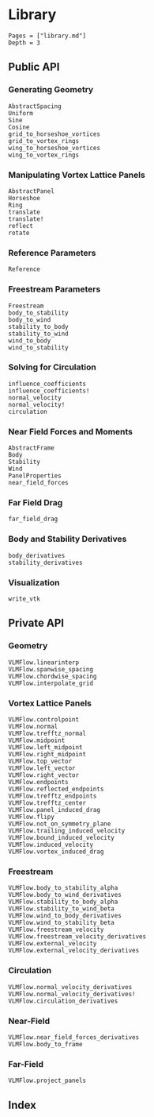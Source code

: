 # Library

```@contents
Pages = ["library.md"]
Depth = 3
```

## Public API

### Generating Geometry

```@docs
AbstractSpacing
Uniform
Sine
Cosine
grid_to_horseshoe_vortices
grid_to_vortex_rings
wing_to_horseshoe_vortices
wing_to_vortex_rings
```

### Manipulating Vortex Lattice Panels
```@docs
AbstractPanel
Horseshoe
Ring
translate
translate!
reflect
rotate
```

### Reference Parameters
```@docs
Reference
```

### Freestream Parameters
```@docs
Freestream
body_to_stability
body_to_wind
stability_to_body
stability_to_wind
wind_to_body
wind_to_stability
```

### Solving for Circulation
```@docs
influence_coefficients
influence_coefficients!
normal_velocity
normal_velocity!
circulation
```

### Near Field Forces and Moments
```@docs
AbstractFrame
Body
Stability
Wind
PanelProperties
near_field_forces
```

### Far Field Drag
```@docs
far_field_drag
```

### Body and Stability Derivatives
```@docs
body_derivatives
stability_derivatives
```

### Visualization
```@docs
write_vtk
```

## Private API

### Geometry
```@docs
VLMFlow.linearinterp
VLMFlow.spanwise_spacing
VLMFlow.chordwise_spacing
VLMFlow.interpolate_grid
```

### Vortex Lattice Panels
```@docs
VLMFlow.controlpoint
VLMFlow.normal
VLMFlow.trefftz_normal
VLMFlow.midpoint
VLMFlow.left_midpoint
VLMFlow.right_midpoint
VLMFlow.top_vector
VLMFlow.left_vector
VLMFlow.right_vector
VLMFlow.endpoints
VLMFlow.reflected_endpoints
VLMFlow.trefftz_endpoints
VLMFlow.trefftz_center
VLMFlow.panel_induced_drag
VLMFlow.flipy
VLMFlow.not_on_symmetry_plane
VLMFlow.trailing_induced_velocity
VLMFlow.bound_induced_velocity
VLMFlow.induced_velocity
VLMFlow.vortex_induced_drag
```

### Freestream
```@docs
VLMFlow.body_to_stability_alpha
VLMFlow.body_to_wind_derivatives
VLMFlow.stability_to_body_alpha
VLMFlow.stability_to_wind_beta
VLMFlow.wind_to_body_derivatives
VLMFlow.wind_to_stability_beta
VLMFlow.freestream_velocity
VLMFlow.freestream_velocity_derivatives
VLMFlow.external_velocity
VLMFlow.external_velocity_derivatives
```

### Circulation
```@docs
VLMFlow.normal_velocity_derivatives
VLMFlow.normal_velocity_derivatives!
VLMFlow.circulation_derivatives
```

### Near-Field
```@docs
VLMFlow.near_field_forces_derivatives
VLMFlow.body_to_frame
```

### Far-Field
```@docs
VLMFlow.project_panels
```

## Index

```@index
```

